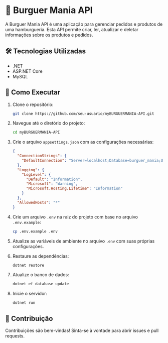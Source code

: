 # 🍔 Burguer Mania API

A Burguer Mania API é uma aplicação para gerenciar pedidos e produtos de uma hamburgueria. Esta API permite criar, ler, atualizar e deletar informações sobre os produtos e pedidos.

## 🛠️ Tecnologias Utilizadas

- .NET
- ASP.NET Core
- MySQL

## 🚀 Como Executar

1. Clone o repositório:

    ```bash
    git clone https://github.com/seu-usuario/myBURGUERMANIA-API.git
    ```

2. Navegue até o diretório do projeto:

    ```bash
    cd myBURGUERMANIA-API
    ```

3. Crie o arquivo `appsettings.json` com as configurações necessárias:

    ```json
    {
      "ConnectionStrings": {
        "DefaultConnection": "Server=localhost;Database=burguer_mania;User Id=root;Password=yourpassword;"
      },
      "Logging": {
        "LogLevel": {
          "Default": "Information",
          "Microsoft": "Warning",
          "Microsoft.Hosting.Lifetime": "Information"
        }
      },
      "AllowedHosts": "*"
    }
    ```

4. Crie um arquivo `.env` na raiz do projeto com base no arquivo `.env.example`:
    ```sh
    cp .env.example .env
    ```

5. Atualize as variáveis de ambiente no arquivo `.env` com suas próprias configurações.

6. Restaure as dependências:

    ```bash
    dotnet restore
    ```

7. Atualize o banco de dados:

    ```bash
    dotnet ef database update
    ```

8. Inicie o servidor:

    ```bash
    dotnet run
    ```

## 🤝 Contribuição

Contribuições são bem-vindas! Sinta-se à vontade para abrir issues e pull requests.